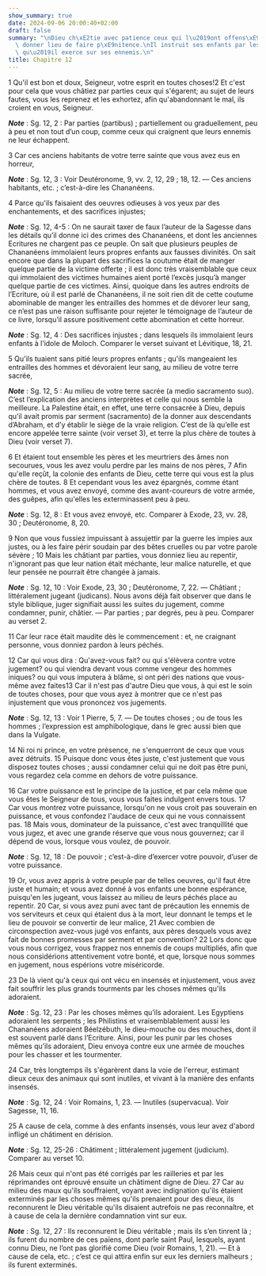 ```yaml
---
show_summary: true
date: 2024-09-06 20:00:40+02:00
draft: false
summary: "\nDieu ch\xE2tie avec patience ceux qui l\u2019ont offens\xE9 pour leur\
  \ donner lieu de faire p\xE9nitence.\nIl instruit ses enfants par les ch\xE2timents\
  \ qu\u2019il exerce sur ses ennemis.\n"
title: Chapitre 12
---
```





1 Qu'il est bon et doux, Seigneur, votre esprit en toutes choses!2 Et c'est pour cela que vous châtiez par parties ceux qui s'égarent; au sujet de leurs fautes, vous les reprenez et les exhortez, afin qu'abandonnant le mal, ils croient en vous, Seigneur.

***Note*** :  Sg. 12, 2 : Par parties (partibus) ; partiellement ou graduellement, peu à peu et non tout d’un coup, comme ceux qui craignent que leurs ennemis ne leur échappent.


3 Car ces anciens habitants de votre terre sainte que vous avez eus en horreur,

***Note*** :  Sg. 12, 3 : Voir Deutéronome, 9, vv. 2, 12, 29 ; 18, 12. ― Ces anciens habitants, etc. ; c’est-à-dire les Chananéens.

4 Parce qu'ils faisaient des oeuvres odieuses à vos yeux par des enchantements, et des sacrifices injustes;

***Note*** :  Sg. 12, 4-5 : On ne saurait taxer de faux l’auteur de la Sagesse dans les détails qu’il donne ici des crimes des Chananéens, et dont les anciennes Ecritures ne chargent pas ce peuple. On sait que plusieurs peuples de Chananéens immolaient leurs propres enfants aux fausses divinités. On sait encore que dans la plupart des sacrifices la coutume était de manger quelque partie de la victime offerte ; il est donc très vraisemblable que ceux qui immolaient des victimes humaines aient porté l’excès jusqu’à manger quelque partie de ces victimes. Ainsi, quoique dans les autres endroits de l’Ecriture, où il est parlé de Chananéens, il ne soit rien dit de cette coutume abominable de manger les entrailles des hommes et de dévorer leur sang, ce n’est pas une raison suffisante pour rejeter le témoignage de l’auteur de ce livre, lorsqu’il assure positivement cette abomination et cette horreur.

***Note*** :  Sg. 12, 4 : Des sacrifices injustes ; dans lesquels ils immolaient leurs enfants à l’idole de Moloch. Comparer le verset suivant et Lévitique, 18, 21.

5 Qu'ils tuaient sans pitié leurs propres enfants ; qu'ils mangeaient les entrailles des hommes et dévoraient leur sang, au milieu de votre terre sacrée,

***Note*** :  Sg. 12, 5 : Au milieu de votre terre sacrée (a medio sacramento suo). C’est l’explication des anciens interprètes et celle qui nous semble la meilleure. La Palestine était, en effet, une terre consacrée à Dieu, depuis qu’il avait promis par serment (sacramento) de la donner aux descendants d’Abraham, et d’y établir le siège de la vraie religion. C’est de là qu’elle est encore appelée terre sainte (voir verset 3), et terre la plus chère de toutes à Dieu (voir verset 7).

6 Et étaient tout ensemble les pères et les meurtriers des âmes non secourues, vous les avez voulu perdre par les mains de nos pères, 7 Afin qu'elle reçût, la colonie des enfants de Dieu, cette terre qui vous est la plus chère de toutes. 8 Et cependant vous les avez épargnés, comme étant hommes, et vous avez envoyé, comme des avant-coureurs de votre armée, des guêpes, afin qu'elles les exterminassent peu à peu.

***Note*** :  Sg. 12, 8 : Et vous avez envoyé, etc. Comparer à Exode, 23, vv. 28, 30 ; Deutéronome, 8, 20.


9 Non que vous fussiez impuissant à assujettir par la guerre les impies aux justes, ou à les faire périr soudain par des bêtes cruelles ou par votre parole sévère ; 10 Mais les châtiant par parties, vous donniez lieu au repentir, n'ignorant pas que leur nation était méchante, leur malice naturelle, et que leur pensée ne pourrait être changée à jamais.

***Note*** :  Sg. 12, 10 : Voir Exode, 23, 30 ; Deutéronome, 7, 22. ― Châtiant ; littéralement jugeant (judicans). Nous avons déjà fait observer que dans le style biblique, juger signifiait aussi les suites du jugement, comme condamner, punir, châtier. ― Par parties ; par degrés, peu à peu. Comparer au verset 2.

11 Car leur race était maudite dès le commencement : et, ne craignant personne, vous donniez pardon à leurs péchés.


12 Car qui vous dira : Qu'avez-vous fait? ou qui s'élèvera contre votre jugement? ou qui viendra devant vous comme vengeur des hommes iniques? ou qui vous imputera à blâme, si ont péri des nations que vous-même avez faites13 Car il n'est pas d'autre Dieu que vous, à qui est le soin de toutes choses, pour que vous ayez à montrer que ce n'est pas injustement que vous prononcez vos jugements.

***Note*** :  Sg. 12, 13 : Voir 1 Pierre, 5, 7. ― De toutes choses ; ou de tous les hommes ; l’expression est amphibologique, dans le grec aussi bien que dans la Vulgate.

14 Ni roi ni prince, en votre présence, ne s'enquerront de ceux que vous avez détruits. 15 Puisque donc vous êtes juste, c'est justement que vous disposez toutes choses ; aussi condamner celui qui ne doit pas être puni, vous regardez cela comme en dehors de votre puissance.


16 Car votre puissance est le principe de la justice, et par cela même que vous êtes le Seigneur de tous, vous vous faites indulgent envers tous. 17 Car vous montrez votre puissance, lorsqu'on ne vous croit pas souverain en puissance, et vous confondez l'audace de ceux qui ne vous connaissent pas. 18 Mais vous, dominateur de la puissance, c'est avec tranquillité que vous jugez, et avec une grande réserve que vous nous gouvernez; car il dépend de vous, lorsque vous voulez, de pouvoir.

***Note*** :  Sg. 12, 18 : De pouvoir ; c’est-à-dire d’exercer votre pouvoir, d’user de votre puissance.


19 Or, vous avez appris à votre peuple par de telles oeuvres, qu'il faut être juste et humain; et vous avez donné à vos enfants une bonne espérance, puisqu'en les jugeant, vous laissez au milieu de leurs péchés place au repentir. 20 Car, si vous avez puni avec tant de précaution les ennemis de vos serviteurs et ceux qui étaient dus à la mort, leur donnant le temps et le lieu de pouvoir se convertir de leur malice, 21 Avec combien de circonspection avez-vous jugé vos enfants, aux pères desquels vous avez fait de bonnes promesses par serment et par convention? 22 Lors donc que vous nous corrigez, vous frappez nos ennemis de coups multipliés, afin que nous considérions attentivement votre bonté, et que, lorsque nous sommes en jugement, nous espérions votre miséricorde.


23 De là vient qu'à ceux qui ont vécu en insensés et injustement, vous avez fait souffrir les plus grands tourments par les choses mêmes qu'ils adoraient.

***Note*** :  Sg. 12, 23 : Par les choses mêmes qu’ils adoraient. Les Egyptiens adoraient les serpents ; les Philistins et vraisemblablement aussi les Chananéens adoraient Béelzébuth, le dieu-mouche ou des mouches, dont il est souvent parlé dans l’Ecriture. Ainsi, pour les punir par les choses mêmes qu’ils adoraient, Dieu envoya contre eux une armée de mouches pour les chasser et les tourmenter.

24 Car, très longtemps ils s'égarèrent dans la voie de l'erreur, estimant dieux ceux des animaux qui sont inutiles, et vivant à la manière des enfants insensés.

***Note*** :  Sg. 12, 24 : Voir Romains, 1, 23. ― Inutiles (supervacua). Voir Sagesse, 11, 16.

25 A cause de cela, comme à des enfants insensés, vous leur avez d'abord infligé un châtiment en dérision.

***Note*** :  Sg. 12, 25-26 : Châtiment ; littéralement jugement (judicium). Comparer au verset 10.

26 Mais ceux qui n'ont pas été corrigés par les railleries et par les réprimandes ont éprouvé ensuite un châtiment digne de Dieu. 27 Car au milieu des maux qu'ils souffraient, voyant avec indignation qu'ils étaient exterminés par les choses mêmes qu'ils prenaient pour des dieux, ils reconnurent le Dieu véritable qu'ils disaient autrefois ne pas reconnaître, et à cause de cela la dernière condamnation vint sur eux.

***Note*** :  Sg. 12, 27 : Ils reconnurent le Dieu véritable ; mais ils s’en tinrent là ; ils furent du nombre de ces païens, dont parle saint Paul, lesquels, ayant connu Dieu, ne l’ont pas glorifié come Dieu (voir Romains, 1, 21). ― Et à cause de cela, etc. ; c’est ce qui attira enfin sur eux les derniers malheurs ; ils furent exterminés.

